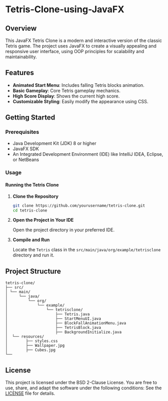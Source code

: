 # Tetris-Clone-using-JavaFX

## Overview
This JavaFX Tetris Clone is a modern and interactive version of the classic Tetris game. The project uses JavaFX to create a visually appealing and responsive user interface, using OOP principles for scalability and maintainability.

## Features

- **Animated Start Menu**: Includes falling Tetris blocks animation.
- **Basic Gameplay**: Core Tetris gameplay mechanics.
- **High Score Display**: Shows the current high score.
- **Customizable Styling**: Easily modify the appearance using CSS.

## Getting Started

### Prerequisites

- Java Development Kit (JDK) 8 or higher
- JavaFX SDK
- An Integrated Development Environment (IDE) like IntelliJ IDEA, Eclipse, or NetBeans

### Usage

#### Running the Tetris Clone

1. **Clone the Repository**

    ```sh
    git clone https://github.com/yourusername/tetris-clone.git
    cd tetris-clone
    ```

2. **Open the Project in Your IDE**

    Open the project directory in your preferred IDE.

3. **Compile and Run**

    Locate the `Tetris` class in the `src/main/java/org/example/tetrisclone` directory and run it.

## Project Structure

```
tetris-clone/
├── src/
│ └── main/
│     └── java/
│         └── org/
│             └── example/
│                 └── tetrisclone/
│                     ├── Tetris.java
│                     ├── StartMenuUI.java
│                     ├── BlockFallAnimationMenu.java
│                     ├── TetrisBlock.java
│                     ├── BackgroundInitialize.java
│  └── resources/ 
│        ├── styles.css
│        ├── Wallpaper.jpg
│        ├── Cubes.jpg
└── 
```

## License
This project is licensed under the BSD 2-Clause License. You are free to use, share, and adapt the software under the following conditions: See the [LICENSE](LICENSE) file for details.
